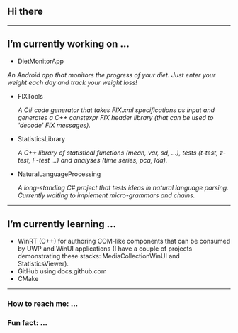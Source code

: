 ## Hi there

---

## I’m currently working on ...
- DietMonitorApp

 *An Android app that monitors the progress of your diet. Just enter your weight each day and track your weight loss!*

- FIXTools
 
  *A C# code generator that takes FIX.xml specifications as input and generates a C++ constexpr FIX header library (that can be used to 'decode' FIX messages).*
        
- StatisticsLibrary

  *A C++ library of statistical functions (mean, var, sd, ...), tests (t-test, z-test, F-test ...) and analyses (time series, pca, lda).*

- NaturalLanguageProcessing 

  *A long-standing C# project that tests ideas in natural language parsing. Currently waiting to implement micro-grammars and chains.*

---

## I’m currently learning ...
- WinRT (C++) for authoring COM-like components that can be consumed by UWP and WinUI applications (I have a couple of projects demonstrating these stacks: MediaCollectionWinUI and StatisticsViewer).
- GitHub using docs.github.com
- CMake

---

### How to reach me: ...


### Fun fact: ...

